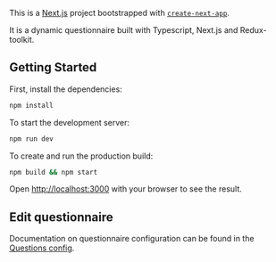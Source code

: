 This is a [Next.js](https://nextjs.org/) project bootstrapped with [`create-next-app`](https://github.com/vercel/next.js/tree/canary/packages/create-next-app).

It is a dynamic questionnaire built with Typescript, Next.js and Redux-toolkit.

## Getting Started

First, install the dependencies:

```bash
npm install
```

To start the development server:

```bash
npm run dev
```

To create and run the production build:

```bash
npm build && npm start
```

Open [http://localhost:3000](http://localhost:3000) with your browser to see the result.

## Edit questionnaire

Documentation on questionnaire configuration can be found in the [Questions config](./QUESTIONS_CONFIG.md).
